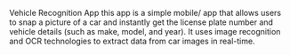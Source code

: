 Vehicle Recognition App
this app is a simple mobile/ app that allows users to snap a picture of a car and instantly get the license plate number and vehicle details (such as make, model, and year). It uses image recognition and OCR technologies to extract data from car images in real-time.